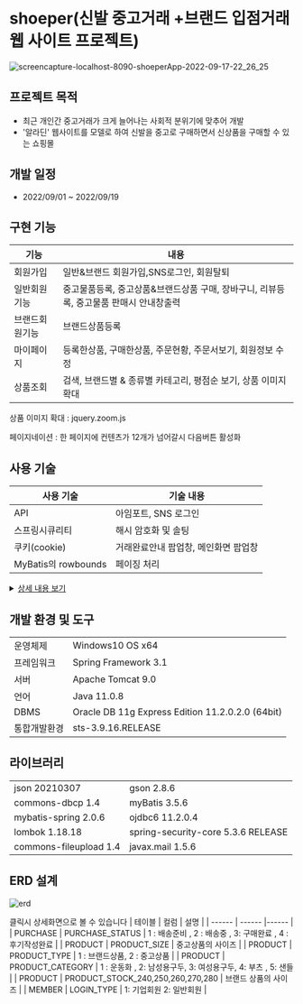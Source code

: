 # shoeper(신발 중고거래 +브랜드 입점거래 웹 사이트 프로젝트)

![screencapture-localhost-8090-shoeperApp-2022-09-17-22_26_25](https://user-images.githubusercontent.com/104877508/190859462-793b98d0-1e4f-4150-9d86-aa8a8aa76080.png)


## 프로젝트 목적
* 최근 개인간 중고거래가 크게 늘어나는 사회적 분위기에 맞추어 개발 
* '알라딘' 웹사이트를 모델로 하여 신발을 중고로 구매하면서 신상품을 구매할 수 있는 쇼핑몰 


## 개발 일정
* 2022/09/01 ~ 2022/09/19


## 구현 기능
| 기능 | 내용 | 
 | ------ | ------ | 
 | 회원가입 | 일반&브랜드 회원가입,SNS로그인, 회원탈퇴 | 
 | 일반회원기능| 중고물품등록, 중고상품&브랜드상품 구매, 장바구니, 리뷰등록, 중고물품 판매시 안내창출력 | 
 | 브랜드회원기능 | 브랜드상품등록  |
 | 마이페이지 | 등록한상품, 구매한상품, 주문현황, 주문서보기, 회원정보 수정 |
 | 상품조회 | 검색, 브랜드별 & 종류별 카테고리, 평점순 보기, 상품 이미지 확대 |
 
 상품 이미지 확대 :  jquery.zoom.js
 
 페이지네이션 : 한 페이지에 컨텐츠가 12개가 넘어갈시 다음버튼 활성화


## 사용 기술
| 사용 기술 | 기술 내용 | 
| ------ | ------ | 
| API | 아임포트, SNS 로그인 | 
| 스프링시큐리티 |  해시 암호화 및 솔팅 | 
| 쿠키(cookie) | 거래완료안내 팝업창, 메인화면 팝업창 |
|MyBatis의 rowbounds|  페이징 처리   |
<details>
<summary><U>상세 내용 보기</U></summary>
<div markdown="1">
 
## 아임포트
 
 https://github.com/helpmez/spring_shoeper/blob/de8f11abc7d25adc45635bf8d679e8c61dafb9ff/SHOEPER_Project-master/src/main/webapp/WEB-INF/views/order/order.jsp#L423-L460
 
* 아임포트 JS 
<script type="text/javascript" src="https://cdn.iamport.kr/js/iamport.payment-1.1.5.js"></script>

 
* 사용법
1. 회원 가입 후
 
2.  관리자 화면 → 결제 연동
 
3.  간편결제 테스트에서 PG 대행사 ‘카카오페이’ 추가
 
4. javascript함수 에서 pg의 이름 변경
 
5. 결제 완료
 
 
![Untitled](https://user-images.githubusercontent.com/104877508/190897693-d56162ab-9278-405e-91d8-0e025e66b706.png)
 
## 카카오 로그인 
 
 https://github.com/helpmez/spring_shoeper/blob/de8f11abc7d25adc45635bf8d679e8c61dafb9ff/SHOEPER_Project-master/src/main/webapp/WEB-INF/views/member/loginModal.jsp#L227-L236
 
 * 카카오 JS
 
  <script src="https://developers.kakao.com/sdk/js/kakao.min.js"></script>
 
 * 사용법 
 
1. 카카오 개발자 페이지 회원가입 후
 
2. 앱키에서 JAVASCRIPT 키 확인
 
3. 플랫폼에서 도메인 등록
 
4. 카카오 로그인 활성화
 
5. 동의항목 수정 
 
6. 리다이렉트 URI 등록
 
 
 ![Untitled (1)](https://user-images.githubusercontent.com/104877508/190897887-014bd16f-dde4-4bda-a9ef-6234cf17f9c2.png)
 
7. 자바스크립트 키 SDK 이름 수정
 
## 팝업창 
 
 https://github.com/helpmez/spring_shoeper/blob/13ab7dc808d46220a9e87d4c36d641c65aa8dffc/SHOEPER_Project-master/src/main/webapp/WEB-INF/views/popup/popup.jsp#L14-L24
 
  https://github.com/helpmez/spring_shoeper/blob/13ab7dc808d46220a9e87d4c36d641c65aa8dffc/SHOEPER_Project-master/src/main/webapp/WEB-INF/views/popup/popup.jsp#L80-L88
 
 HTTP는 ‘무상태 프로토콜’ 이기떄문에 한번 연결이 끝나면, 

이전 정보를 잊어버리기때문에 쿠키를 설정해줘서 

‘오늘하루보지않기’ 클릭시 팝업창이 뜨지않게 해야한다.

setCookie 메소드를 통해 서버에서 웹브라우저에게 

쿠키 이름(maindiv) 과 expires(유효시간)을 쿠키 저장소에 저장시킨다.

브라우저는 설정된 유효 일자까지 쿠키를 유지하다가, 해당 일자가 도달하면 쿠키를 자동으로 삭제한다.

expires 으로 유효 일자를 지정하였다. (24시간)
 
![POP](https://user-images.githubusercontent.com/104877508/190898326-dea368cb-0ee6-4868-ac62-9f49b6ef6432.png)
 
![pop2](https://user-images.githubusercontent.com/104877508/190898329-8d5c5e6c-f861-4f9c-a342-b7be3cf65be8.png)
 
 
 - 쿠키 삭제하는 방법 
 

 
![Untitled (2)](https://user-images.githubusercontent.com/104877508/190898885-f0a3d061-ff58-416f-9882-1bb9c68046fd.png)
 
## ROWBOUNDS
 
rows = new RowBounds((cPage - 1) * numPerPage, numPerPage);
 
한페이지당 보일 상품 개수 : 12개 
 
cPage : 2
 
=> 
 
RowBounds( 12 ,12 ) = 24개의 상품 가져와서 앞에 12개는 건너뜀 
 
즉 1페이지에 보일 상품을 건너뛰고 2페이지에 보일 상품만.

RowBounds(int offset, int limit) 
 
=> 
 
offset은 데이터를 가져오는 시작점에서 
 
얼마나 떨어진 데이터인지를 의미하며
 
limit은 몇 개의 값을 가져올지를 의미한다.
 
https://github.com/helpmez/spring_shoeper/blob/5210c2b8deb3936b6fd9cd5fb1aa6a1cb68aeff7/SHOEPER_Project-master/src/main/java/com/shoeper/shoeperApp/product/model/dao/ProductDAOImpl.java#L19-L31
 

## 해시암호화 

 ![pw](https://user-images.githubusercontent.com/104877508/190898883-9e485ce1-af11-4c6b-a0aa-7ae099707a5f.png)
 
 
 * BCryptPasswordEncoder

 스프링 시큐리티(Spring Seurity) 프레임워크에서 제공하는 클래스 중 하나로 비밀번호를 암호화하는 데 사용할 수 있는 메서드를 가진 클래스.

BCrypt 해싱 함수(BCrypt hashing function)를 사용해서 비밀번호를 인코딩해주는 메서드(encode)와 사용자의 의해 제출된 비밀번호와 
 
저장소에 저장되어 있는 비밀번호의 일치 여부를 확인해주는 메서드(matchers)를 제공.
 
</div>
</details>


## 개발 환경 및 도구

|         |          |
| ------ | ------ |
| 운영체제 | Windows10 OS x64
|   프레임워크    |   Spring Framework 3.1       |
|    서버     |   Apache Tomcat 9.0      | 
|     언어      |    Java 11.0.8        | 
|    DBMS      |    Oracle DB 11g Express Edition 11.2.0.2.0 (64bit)        |  
|    통합개발환경       |    sts-3.9.16.RELEASE       |



## 라이브러리

|         |          |
| ------ | ------ |
| json 20210307 | gson 2.8.6 |
| commons-dbcp 1.4 | myBatis 3.5.6 |
| mybatis-spring 2.0.6 | ojdbc6 11.2.0.4 |
| lombok 1.18.18 | spring-security-core 5.3.6 RELEASE 
|commons-fileupload 1.4 | javax.mail 1.5.6 |


## ERD 설계

![erd](https://user-images.githubusercontent.com/104877508/190860268-c79b47c1-5f8b-4207-8111-121bbcbd56c0.png)

클릭시 상세화면으로 볼 수 있습니다
|   테이블      |    컬럼      |   설명  |
| ------ | ------ |------ |
|   PURCHASE     |  PURCHASE_STATUS        |    1 : 배송준비 , 2 : 배송중 , 3: 구매완료 , 4 : 후기작성완료 |
|     PRODUCT    |   PRODUCT_SIZE       |   중고상품의 사이즈        |
|     PRODUCT    |     PRODUCT_TYPE     |     1 : 브랜드상품, 2 : 중고상품      |
|     PRODUCT    |     PRODUCT_CATEGORY    |   1 : 운동화 , 2: 남성용구두, 3: 여성용구두, 4: 부츠 , 5: 샌들     |
|     PRODUCT    |     PRODUCT_STOCK_240,250,260,270,280     |     브랜드 상품의 사이즈      |
|   MEMBER      |    LOGIN_TYPE     |    1: 기업회원 2: 일반회원  |




